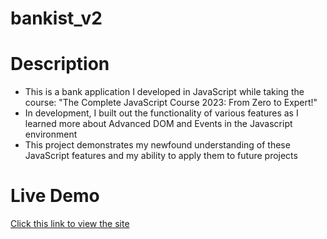 # bankist_v2
# Description
- This is a bank application I developed in JavaScript while taking the course: "The Complete JavaScript Course 2023: From Zero to Expert!"
- In development, I built out the functionality of various features as I learned more about Advanced DOM and Events in the Javascript environment
- This project demonstrates my newfound understanding of these JavaScript features and my ability to apply them to future projects 

# Live Demo
[Click this link to view the site](https://jacobpinchook.github.io/bankist_v2/)
